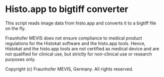# Histo.app to bigtiff converter

This script reads image data from histo.app and converts it to a bigtiff file on the fly.

Fraunhofer MEVIS does not ensure compliance to medical product regulations for the Histokat software and the histo.app tools. Hence, Histokat and the histo.app tools are not certified as medical device and are not qualified for clinical use, but strictly for non-clinical use or research purposes only.

Copyright (c) Fraunhofer MEVIS, Germany. All rights reserved.
